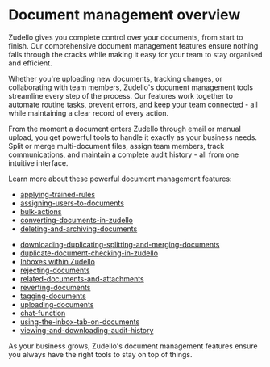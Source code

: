 # Document management overview 

Zudello gives you complete control over your documents, from start to finish. Our comprehensive document management features ensure nothing falls through the cracks while making it easy for your team to stay organised and efficient.

Whether you're uploading new documents, tracking changes, or collaborating with team members, Zudello's document management tools streamline every step of the process. Our features work together to automate routine tasks, prevent errors, and keep your team connected - all while maintaining a clear record of every action.

From the moment a document enters Zudello through email or manual upload, you get powerful tools to handle it exactly as your business needs. Split or merge multi-document files, assign team members, track communications, and maintain a complete audit history - all from one intuitive interface.

Learn more about these powerful document management features:

- [applying-trained-rules](applying-trained-rules.md)
- [assigning-users-to-documents](assigning-users-to-documents.md)
- [bulk-actions](bulk-actions.md)
- [converting-documents-in-zudello](converting-documents-in-zudello.md)
- [deleting-and-archiving-documents](deleting-and-archiving-documents.md)
<!-- * [[Document errors]] -->
- [downloading-duplicating-splitting-and-merging-documents](downloading-duplicating-splitting-and-merging-documents.md)
- [duplicate-document-checking-in-zudello](duplicate-document-checking-in-zudello.md)
- [Inboxes within Zudello](Inboxes%20within%20Zudello)
- [rejecting-documents](rejecting-documents.md)
- [related-documents-and-attachments](related-documents-and-attachments.md)
- [reverting-documents](reverting-documents.md)
- [tagging-documents](tagging-documents.md)
- [uploading-documents](uploading-documents.md)
- [chat-function](chat-function.md)
- [using-the-inbox-tab-on-documents](using-the-inbox-tab-on-documents.md)
- [viewing-and-downloading-audit-history](viewing-and-downloading-audit-history.md)

As your business grows, Zudello's document management features ensure you always have the right tools to stay on top of things.